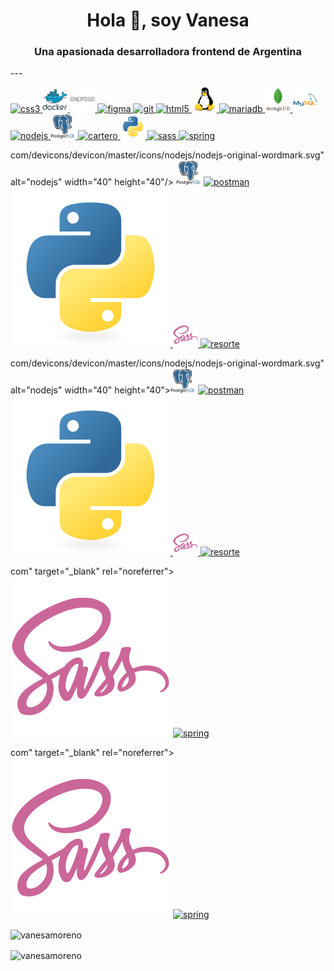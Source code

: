 <h1 align="center">Hola 👋, soy Vanesa</h1>
<h3 align="center">Una apasionada desarrolladora frontend de Argentina</h3>
---

<p align="left"> <a href="https://www.w3schools.com/css/" target="_blank" rel="noreferrer"> <img src="https://raw.githubusercontent. com/devicons/devicon/master/icons/css3/css3-original-wordmark.svg" alt="css3" width="40" height="40"/> </a> <a href="https://www.docker.com/" target="_blank" rel="noreferrer"> <img src="https://raw.githubusercontent.com/devicons/devicon/master/icons/docker/docker-original-wordmark.svg " alt="docker" width="40" height="40"/> </a> <a href="https://expressjs.com" target="_blank" rel="noreferrer"> <img src= "https://raw.githubusercontent.com/devicons/devicon/master/icons/express/express-original-wordmark.svg" alt="express" width="40" height="40"/> </a> <a href="https://www.figma.com/" target="_blank" rel="noreferrer"> <img src="https://www.vectorlogo.zone/logos/figma/figma-icon. svg" alt="figma" width="40" height="40"/> </a> <a href="https://git-scm.com/" target="_blank" rel="noreferrer"> <img src="https://www.vectorlogo.zone/logos/git-scm/git-scm-icon.svg" alt="git" width="40" height="40"/> </a> <a href="https://www.w3.org/html/" target="_blank" rel="noreferrer"> <img src="https://raw.githubusercontent.com/devicons/devicon/master/ icon/html5/html5-original-wordmark.svg" alt="html5" width="40" height="40"/> </a> <a href="https://www.linux.org/" objetivo ="_blank" rel="noreferrer"> <img src="https://raw.githubusercontent.com/devicons/devicon/master/icons/linux/linux-original.svg" alt="linux" width="40 " height="40"/> </a> <a href="https://mariadb.org/" target="_blank" rel="noreferrer"> <img src="https://www.vectorlogo. zona/logos/mariadb/mariadb-icon.svg" alt="mariadb" width="40" height="40"/> </a> <a href="https://www.mongodb.com/" objetivo ="_blank" rel="noreferrer"> <img src="https://raw.githubusercontent.com/devicons/devicon/master/icons/mongodb/mongodb-original-wordmark.svg" alt="mongodb" width="40" height="40"/> </a> <a href="https://www.mysql.com/" target="_blank" rel="noreferrer"> <img src="https://raw.githubusercontent.com/devicons/devicon/master/icons/mysql/mysql-original-wordmark.svg" alt="mysql" width="40" height="40"/> </a> <a href="https://nodejs.org" target="_blank" rel="noreferrer"> <img src="https://raw.githubusercontent.com/devicons/devicon/master/icons /nodejs/nodejs-original-wordmark.svg" alt="nodejs" width="40" height="40"/> </a> <a href="https://www.postgresql.org" target=" _blank" rel="noreferrer"><img src="https://raw.githubusercontent.com/devicons/devicon/master/icons/postgresql/postgresql-original-wordmark.svg" alt="postgresql" width="40 " altura="40"/> </a> <a href="https://postman.com" target="_blank" rel="noreferrer"><img src="https://www.vectorlogo.zone /logos/getpostman/getpostman-icon.svg" alt="cartero" width="40" height="40"/> </a> <a href="https://www.python.org" target=" _blank" rel="noreferrer"> <img src="https://raw.githubusercontent.com/devicons/devicon/master/icons/python/python-original.svg" alt="python" width="40" height ="40"/> </a> <a href="https://sass-lang.com" target="_blank" rel="noreferrer"> <img src="https://raw.githubusercontent.com /devicons/devicon/master/icons/sass/sass-original.svg" alt="sass" width="40" height="40"/> </a> <a href="https://spring.io /" target="_blank" rel="noreferrer"><img src="https://www.vectorlogo.zone/logos/springio/springio-icon.svg" alt="spring" width="40" height= "40"/> </a> </p>com/devicons/devicon/master/icons/nodejs/nodejs-original-wordmark.svg" alt="nodejs" width="40" height="40"/> </a> <a href="https:// www.postgresql.org" target="_blank" rel="noreferrer"> <img src="https://raw.githubusercontent.com/devicons/devicon/master/icons/postgresql/postgresql-original-wordmark.svg" alt="postgresql" width="40" height="40"></a> <a href="https://postman.com" target="_blank" rel="noreferrer"> <img src=" https://www.vectorlogo.zone/logos/getpostman/getpostman-icon.svg" alt="postman" width="40" height="40"></a><a href="https:// www.python.org" target="_blank" rel="noreferrer"><img src="https://raw.githubusercontent.com/devicons/devicon/master/icons/python/python-original.svg" alt= "python" ancho="40" alto="40"/> </a> <a href="https://sass-lang.com" target="_blank" rel="noreferrer"> <img src=" https://raw.githubusercontent.com/devicons/devicon/master/icons/sass/sass-original.svg" alt="sass" width="40" height="40"/></a><a href ="https://spring.io/" target="_blank" rel="noreferrer"> <img src="https://www.vectorlogo.zone/logos/springio/springio-icon.svg" alt=" resorte" ancho="40" alto="40"/> </a> </p>com/devicons/devicon/master/icons/nodejs/nodejs-original-wordmark.svg" alt="nodejs" width="40" height="40"><a><a href="https:// www.postgresql.org" target="_blank" rel="noreferrer"><img src="https://raw.githubusercontent.com/devicons/devicon/master/icons/postgresql/postgresql-original-wordmark.svg" alt="postgresql" width="40" height="40"></a> <a href="https://postman.com" target="_blank" rel="noreferrer"> <img src=" https://www.vectorlogo.zone/logos/getpostman/getpostman-icon.svg" alt="postman" width="40" height="40"/> </a> <a href="https:// www.python.org" target="_blank" rel="noreferrer"> <img src="https://raw.githubusercontent.com/devicons/devicon/master/icons/python/python-original.svg" alt= "python" ancho="40" alto="40"></a><a href="https://sass-lang.com" target="_blank" rel="noreferrer"> <img src=" https://raw.githubusercontent.com/devicons/devicon/master/icons/sass/sass-original.svg" alt="sass" width="40" height="40"/> </a> <a href ="https://spring.io/" target="_blank" rel="noreferrer"><img src="https://www.vectorlogo.zone/logos/springio/springio-icon.svg" alt=" resorte" ancho="40" alto="40"></a></p>com" target="_blank" rel="noreferrer"><img src="https://raw.githubusercontent.com/devicons/devicon/master/icons/sass/sass-original.svg" alt="sass" ancho ="40" altura="40"/> </a> <a href="https://spring.io/" target="_blank" rel="noreferrer"><img src="https://www .vectorlogo.zone/logos/springio/springio-icon.svg" alt="spring" width="40" height="40"></a></p>com" target="_blank" rel="noreferrer"><img src="https://raw.githubusercontent.com/devicons/devicon/master/icons/sass/sass-original.svg" alt="sass" ancho ="40" altura="40"></a> <a href="https://spring.io/" target="_blank" rel="noreferrer"> <img src="https://www .vectorlogo.zone/logos/springio/springio-icon.svg" alt="spring" width="40" height="40"><a></p>

<p><img align="center" src="https://github-readme-stats.vercel.app/api?username=vanesamoreno&show_icons=true&locale=en" alt="vanesamoreno"></p>

<p><img align="center" src="https://github-readme-streak-stats.herokuapp.com/?user=vanesamoreno&" alt="vanesamoreno"></p>

